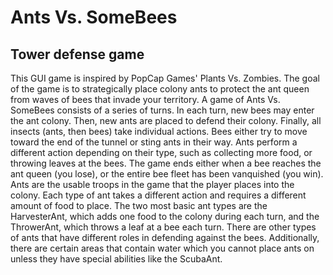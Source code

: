 # Ants Vs. SomeBees
## Tower defense game
This GUI game is inspired by PopCap Games' Plants Vs. Zombies. The goal of the game is to strategically place colony ants to protect the ant queen from waves of bees that invade your territory. 
A game of Ants Vs. SomeBees consists of a series of turns. In each turn, new bees may enter the ant colony. Then, new ants are placed to defend their colony. Finally, all insects (ants, then bees) take individual actions. Bees either try to move toward the end of the tunnel or sting ants in their way. Ants perform a different action depending on their type, such as collecting more food, or throwing leaves at the bees. The game ends either when a bee reaches the ant queen (you lose), or the entire bee fleet has been vanquished (you win). 
Ants are the usable troops in the game that the player places into the colony. Each type of ant takes a different action and requires a different amount of food to place. The two most basic ant types are the HarvesterAnt, which adds one food to the colony during each turn, and the ThrowerAnt, which throws a leaf at a bee each turn. There are other types of ants that have different roles in defending against the bees. Additionally, there are certain areas that contain water which you cannot place ants on unless they have special abilities like the ScubaAnt.
